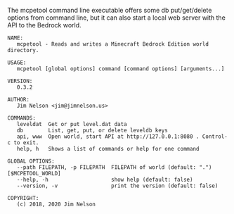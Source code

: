 The mcpetool command line executable offers some db put/get/delete options from command line, but it can also start a local web server with the API to the Bedrock world.

```
NAME:
   mcpetool - Reads and writes a Minecraft Bedrock Edition world directory.

USAGE:
   mcpetool [global options] command [command options] [arguments...]

VERSION:
   0.3.2

AUTHOR:
   Jim Nelson <jim@jimnelson.us>

COMMANDS:
   leveldat  Get or put level.dat data
   db        List, get, put, or delete leveldb keys
   api, www  Open world, start API at http://127.0.0.1:8080 . Control-c to exit.
   help, h   Shows a list of commands or help for one command

GLOBAL OPTIONS:
   --path FILEPATH, -p FILEPATH  FILEPATH of world (default: ".") [$MCPETOOL_WORLD]
   --help, -h                    show help (default: false)
   --version, -v                 print the version (default: false)

COPYRIGHT:
   (c) 2018, 2020 Jim Nelson
```
